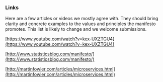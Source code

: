 ### Links

Here are a few articles or videos we mostly agree with.  They should bring clarity and concrete examples to the values and principles the manifesto promotes.  This list is likely to change and we welcome submissions.

[https://www.youtube.com/watch?v=kex-UXZTGU4](https://www.youtube.com/watch?v=kex-UXZTGU4)

[http://www.statisticsblog.com/manifesto/](http://www.statisticsblog.com/manifesto/)

[http://martinfowler.com/articles/microservices.html](http://martinfowler.com/articles/microservices.html)
